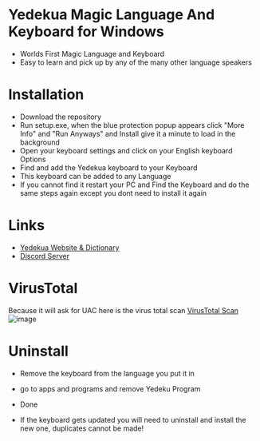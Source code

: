 # Yedekua Magic Language And Keyboard for Windows
* Worlds First Magic Language and Keyboard
* Easy to learn and pick up by any of the many other language speakers

# Installation
* Download the repository
* Run setup.exe, when the blue protection popup appears click "More Info" and "Run Anyways" and Install give it a minute to load in the background
* Open your keyboard settings and click on your English keyboard Options
* Find and add the Yedekua keyboard to your Keyboard
* This keyboard can be added to any Language
* If you cannot find it restart your PC and Find the Keyboard and do the same steps again except you dont need to install it again

# Links
* [Yedekua Website & Dictionary](https://sites.google.com/view/yedekua/home)
* [Discord Server](https://discord.gg/24uCtxKCNH)

# VirusTotal
Because it will ask for UAC here is the virus total scan
[VirusTotal Scan](https://www.virustotal.com/gui/file/2c5e766d8880d95b04891ad921a99527dbf32d78d5f796bfcfdb69c85a0882ba?nocache=1)
![image](https://user-images.githubusercontent.com/57733446/162627935-1cf58783-bd79-435a-85bf-d883771fb087.png)

# Uninstall
* Remove the keyboard from the language you put it in
* go to apps and programs and remove Yedeku Program
* Done

* If the keyboard gets updated you will need to uninstall and install the new one, duplicates cannot be made!
